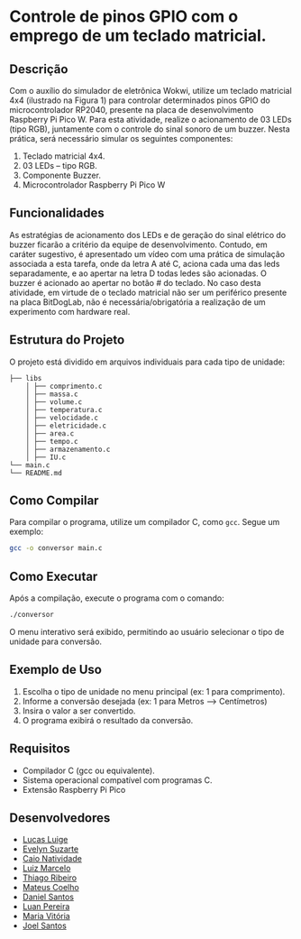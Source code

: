 #  Controle de pinos GPIO com o emprego de um teclado matricial.

## Descrição
Com o auxílio do simulador de eletrônica Wokwi, utilize um teclado matricial 4x4 (ilustrado na Figura 1) para controlar determinados pinos GPIO do microcontrolador RP2040, presente na placa de desenvolvimento Raspberry Pi Pico W. Para esta atividade, realize o acionamento de 03 LEDs (tipo RGB), juntamente com o controle do sinal sonoro de um buzzer. Nesta prática, será necessário simular os seguintes componentes:

1) Teclado matricial 4x4.
2) 03 LEDs – tipo RGB.
3) Componente Buzzer.
4) Microcontrolador Raspberry Pi Pico W


## Funcionalidades
As estratégias de acionamento dos LEDs e de geração do sinal elétrico do buzzer ficarão a critério da equipe de desenvolvimento. Contudo, em caráter sugestivo, é apresentado um vídeo com uma prática de simulação associada a esta tarefa, onde da letra A até C, aciona cada uma das leds separadamente, e ao apertar na letra D todas ledes são acionadas. O buzzer é acionado ao apertar no botão # do teclado. No caso desta atividade, em virtude de o teclado matricial não ser um periférico presente na placa BitDogLab, não é necessária/obrigatória a realização de um experimento com hardware real. 



## Estrutura do Projeto
O projeto está dividido em arquivos individuais para cada tipo de unidade:

    ├── libs
        │ ├── comprimento.c
        │ ├── massa.c
        │ ├── volume.c
        │ ├── temperatura.c
        │ ├── velocidade.c
        │ ├── eletricidade.c
        │ ├── area.c
        │ ├── tempo.c
        │ ├── armazenamento.c
        │ ├── IU.c
    └── main.c
    └── README.md

## Como Compilar
Para compilar o programa, utilize um compilador C, como `gcc`. Segue um exemplo:

```bash
gcc -o conversor main.c
```

## Como Executar
Após a compilação, execute o programa com o comando:

```bash
./conversor
```

O menu interativo será exibido, permitindo ao usuário selecionar o tipo de unidade para conversão.

## Exemplo de Uso
1. Escolha o tipo de unidade no menu principal (ex: 1 para comprimento).
2. Informe a conversão desejada (ex: 1 para Metros --> Centímetros)
3. Insira o valor a ser convertido.
4. O programa exibirá o resultado da conversão.

## Requisitos
- Compilador C (gcc ou equivalente).
- Sistema operacional compatível com programas C.
- Extensão Raspberry Pi Pico 

## Desenvolvedores
- [Lucas Luige](https://github.com/lluigecm)
- [Evelyn Suzarte](https://github.com/Evelynsuzarte)
- [Caio Natividade](https://github.com/CaioNatividade)
- [Luiz Marcelo](https://github.com/devluinix)
- [Thiago Ribeiro](https://github.com/devthiagoribeiro)
- [Mateus Coelho](https://github.com/mateuscoelhw)
- [Daniel Santos](https://github.com/DanielSantos08)
- [Luan Pereira](https://github.com/naulcs)
- [Maria Vitória](https://github.com/MaryVickk)
- [Joel Santos](https://github.com/JoelSantos-JS)